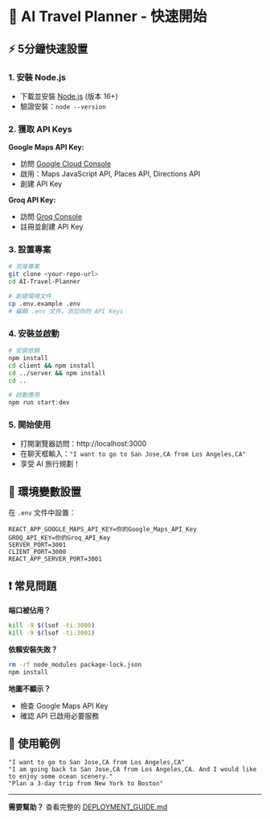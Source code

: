 # 🚀 AI Travel Planner - 快速開始

## ⚡ 5分鐘快速設置

### 1. 安裝 Node.js
- 下載並安裝 [Node.js](https://nodejs.org/) (版本 16+)
- 驗證安裝：`node --version`

### 2. 獲取 API Keys
**Google Maps API Key:**
- 訪問 [Google Cloud Console](https://console.cloud.google.com/)
- 啟用：Maps JavaScript API, Places API, Directions API
- 創建 API Key

**Groq API Key:**
- 訪問 [Groq Console](https://console.groq.com/)
- 註冊並創建 API Key

### 3. 設置專案
```bash
# 克隆專案
git clone <your-repo-url>
cd AI-Travel-Planner

# 創建環境文件
cp .env.example .env
# 編輯 .env 文件，添加你的 API Keys
```

### 4. 安裝並啟動
```bash
# 安裝依賴
npm install
cd client && npm install
cd ../server && npm install
cd ..

# 啟動應用
npm run start:dev
```

### 5. 開始使用
- 打開瀏覽器訪問：http://localhost:3000
- 在聊天框輸入：`"I want to go to San Jose,CA from Los Angeles,CA"`
- 享受 AI 旅行規劃！

## 🔧 環境變數設置

在 `.env` 文件中設置：
```env
REACT_APP_GOOGLE_MAPS_API_KEY=你的Google_Maps_API_Key
GROQ_API_KEY=你的Groq_API_Key
SERVER_PORT=3001
CLIENT_PORT=3000
REACT_APP_SERVER_PORT=3001
```

## ❗ 常見問題

**端口被佔用？**
```bash
kill -9 $(lsof -ti:3000)
kill -9 $(lsof -ti:3001)
```

**依賴安裝失敗？**
```bash
rm -rf node_modules package-lock.json
npm install
```

**地圖不顯示？**
- 檢查 Google Maps API Key
- 確認 API 已啟用必要服務

## 📱 使用範例

```
"I want to go to San Jose,CA from Los Angeles,CA"
"I am going back to San Jose,CA from Los Angeles,CA. And I would like to enjoy some ocean scenery."
"Plan a 3-day trip from New York to Boston"
```

---
**需要幫助？** 查看完整的 [DEPLOYMENT_GUIDE.md](./DEPLOYMENT_GUIDE.md)
